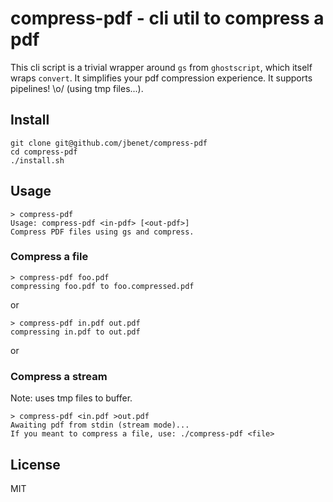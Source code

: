 # compress-pdf - cli util to compress a pdf

This cli script is a trivial wrapper around `gs` from `ghostscript`, which itself wraps `convert`.
It simplifies your pdf compression experience. It supports pipelines! \o/ (using tmp files...).


## Install

```
git clone git@github.com/jbenet/compress-pdf
cd compress-pdf
./install.sh
```

## Usage

```
> compress-pdf
Usage: compress-pdf <in-pdf> [<out-pdf>]
Compress PDF files using gs and compress.
```

### Compress a file

```
> compress-pdf foo.pdf
compressing foo.pdf to foo.compressed.pdf
```

or

```
> compress-pdf in.pdf out.pdf
compressing in.pdf to out.pdf
```

or

### Compress a stream

Note: uses tmp files to buffer.

```
> compress-pdf <in.pdf >out.pdf
Awaiting pdf from stdin (stream mode)...
If you meant to compress a file, use: ./compress-pdf <file>
```

## License

MIT
